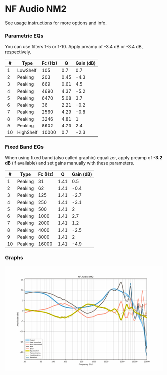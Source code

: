 # NF Audio NM2
See [usage instructions](https://github.com/jaakkopasanen/AutoEq#usage) for more options and info.

### Parametric EQs
You can use filters 1-5 or 1-10. Apply preamp of -3.4 dB or -3.4 dB, respectively.

|   # | Type      |   Fc (Hz) |    Q |   Gain (dB) |
|-----|-----------|-----------|------|-------------|
|   1 | LowShelf  |       105 | 0.7  |         0.7 |
|   2 | Peaking   |       203 | 0.45 |        -4.3 |
|   3 | Peaking   |       669 | 0.61 |         4.5 |
|   4 | Peaking   |      4690 | 4.37 |        -5.2 |
|   5 | Peaking   |      6470 | 5.08 |         3.7 |
|   6 | Peaking   |        36 | 2.21 |        -0.2 |
|   7 | Peaking   |      2560 | 4.29 |        -0.8 |
|   8 | Peaking   |      3246 | 4.81 |         1   |
|   9 | Peaking   |      8602 | 4.73 |         2.4 |
|  10 | HighShelf |     10000 | 0.7  |        -2.3 |

### Fixed Band EQs
When using fixed band (also called graphic) equalizer, apply preamp of **-3.2 dB** (if available) and set gains manually with these parameters.

|   # | Type    |   Fc (Hz) |    Q |   Gain (dB) |
|-----|---------|-----------|------|-------------|
|   1 | Peaking |        31 | 1.41 |         0.5 |
|   2 | Peaking |        62 | 1.41 |        -0.4 |
|   3 | Peaking |       125 | 1.41 |        -2.7 |
|   4 | Peaking |       250 | 1.41 |        -3.1 |
|   5 | Peaking |       500 | 1.41 |         2   |
|   6 | Peaking |      1000 | 1.41 |         2.7 |
|   7 | Peaking |      2000 | 1.41 |         1.2 |
|   8 | Peaking |      4000 | 1.41 |        -2.5 |
|   9 | Peaking |      8000 | 1.41 |         2   |
|  10 | Peaking |     16000 | 1.41 |        -4.9 |

### Graphs
![](./NF%20Audio%20NM2.png)
